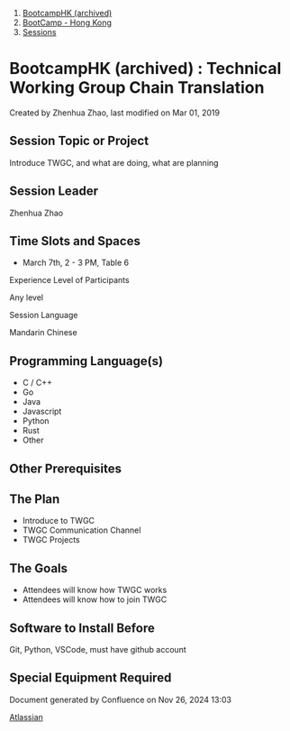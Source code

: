 1. [BootcampHK (archived)](index.html)
2. [BootCamp - Hong Kong](BootCamp---Hong-Kong_23102870.html)
3. [Sessions](Sessions_23102905.html)

# BootcampHK (archived) : Technical Working Group Chain Translation

Created by Zhenhua Zhao, last modified on Mar 01, 2019

## Session Topic or Project

Introduce TWGC, and what are doing, what are planning

## Session Leader

Zhenhua Zhao

## Time Slots and Spaces

- March 7th, 2 - 3 PM, Table 6

Experience Level of Participants

Any level 

Session Language

Mandarin Chinese

## Programming Language(s)

- C / C++
- Go
- Java
- Javascript
- Python
- Rust
- Other

## Other Prerequisites

## The Plan

- Introduce to TWGC
- TWGC Communication Channel
- TWGC Projects

## The Goals

- Attendees will know how TWGC works
- Attendees will know how to join TWGC

## Software to Install Before

Git, Python, VSCode, must have github account

## Special Equipment Required

Document generated by Confluence on Nov 26, 2024 13:03

[Atlassian](http://www.atlassian.com/)
